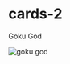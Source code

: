 # cards-2
Goku God

![goku god](https://user-images.githubusercontent.com/66555692/88367270-024d2a00-cda9-11ea-892b-047e7f94d1bb.png)
